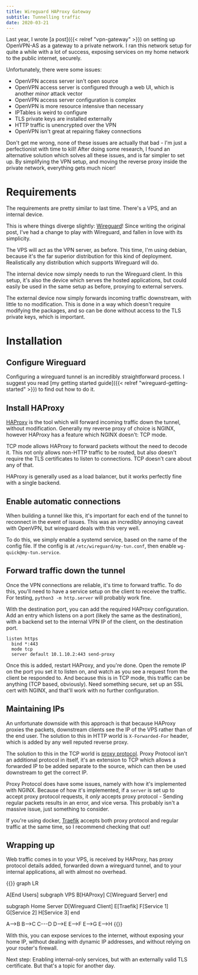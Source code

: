 ```yaml
---
title: Wireguard HAProxy Gateway
subtitle: Tunnelling traffic
date: 2020-03-21
---
```


Last year, I wrote [a post]({{< relref "vpn-gateway" >}}) on setting up OpenVPN-AS as a gateway to a private network. I ran this network setup for quite a while with a lot of success, exposing services on my home network to the public internet, securely.

Unfortunately, there were some issues:

- OpenVPN access server isn't open source
- OpenVPN access server is configured through a web UI, which is another _minor_ attack vector
- OpenVPN access server configuration is complex
- OpenVPN is more resource intensive than necessary
- IPTables is weird to configure
- TLS private keys are installed externally
- HTTP traffic is unencrypted over the VPN
- OpenVPN isn't great at repairing flakey connections

Don't get me wrong, none of these issues are actually that bad - I'm just a perfectionist with time to kill! After doing some research, I found an alternative solution which solves all these issues, and is far simpler to set up. By simplifying the VPN setup, and moving the reverse proxy inside the private network, everything gets much nicer!

# Requirements

The requirements are pretty similar to last time. There's a VPS, and an internal device.

This is where things diverge slightly: [Wireguard](https://www.wireguard.com/)! Since writing the original post, I've had a change to play with Wireguard, and fallen in love with its simplicity.

The VPS will act as the VPN server, as before. This time, I'm using debian, because it's the far superior distribution for this kind of deployment. Realistically any distribution which supports Wireguard will do.

The internal device now simply needs to run the Wireguard client. In this setup, it's also the device which serves the hosted applications, but could easily be used in the same setup as before, proxying to external servers.

The external device now simply forwards incoming traffic downstream, with little to no modification. This is done in a way which doesn't require modifying the packages, and so can be done without access to the TLS private keys, which is important.

# Installation

## Configure Wireguard

Configuring a wireguard tunnel is an incredibly straightforward process. I suggest you read [my getting started guide]({{< relref "wireguard-getting-started" >}}) to find out how to do it.

## Install HAProxy

[HAProxy](https://www.haproxy.org/) is the tool which will forward incoming traffic down the tunnel, without modification. Generally my reverse proxy of choice is NGINX, however HAProxy has a feature which NGINX doesn't: TCP mode.

TCP mode allows HAProxy to forward packets without the need to decode it. This not only allows non-HTTP traffic to be routed, but also doesn't require the TLS certificates to listen to connections. TCP doesn't care about any of that.

HAProxy is generally used as a load balancer, but it works perfectly fine with a single backend.

## Enable automatic connections

When building a tunnel like this, it's important for each end of the tunnel to reconnect in the event of issues. This was an incredibly annoying caveat with OpenVPN, but wireguard deals with this very well.

To do this, we simply enable a systemd service, based on the name of the config file. If the config is at `/etc/wireguard/my-tun.conf`, then enable `wg-quick@my-tun.service`.

## Forward traffic down the tunnel

Once the VPN connections are reliable, it's time to forward traffic. To do this, you'll need to have a service setup on the client to receive the traffic. For testing, `python3 -m http.server` will probably work fine.

With the destination port, you can add the required HAProxy configuration. Add an entry which listens on a port (likely the same as the destination), with a backend set to the internal VPN IP of the client, on the destination port.

```
listen https
  bind *:443
  mode tcp
  server default 10.1.10.2:443 send-proxy
```

Once this is added, restart HAProxy, and you're done. Open the remote IP on the port you set it to listen on, and watch as you see a request from the client be responded to. And because this is in TCP mode, this traffic can be anything (TCP based, obviously). Need something secure, set up an SSL cert with NGINX, and that'll work with no further configuration.

## Maintaining IPs

An unfortunate downside with this approach is that because HAProxy proxies the packets, downstream clients see the IP of the VPS rather than of the end user. The solution to this in HTTP world is `X-Forwarded-For` header, which is added by any well reputed reverse proxy.

The solution to this in the TCP world is [proxy protocol](https://www.haproxy.com/blog/haproxy/proxy-protocol/). Proxy Protocol isn't an additional protocol in itself, it's an extension to TCP which allows a forwarded IP to be added separate to the source, which can then be used downstream to get the correct IP.

Proxy Protocol does have some issues, namely with how it's implemented with NGINX. Because of how it's implemented, if a `server` is set up to accept proxy protocol requests, it *only* accepts proxy protocol - Sending regular packets results in an error, and vice versa. This probably isn't a massive issue, just something to consider.

If you're using docker, [Traefik](https://docs.traefik.io/) accepts both proxy protocol and regular traffic at the same time, so I recommend checking that out!

## Wrapping up

Web traffic comes in to your VPS, is received by HAProxy, has proxy protocol details added, forwarded down a wireguard tunnel, and to your internal applications, all with almost no overhead.

{{<mermaid caption="Network layout">}}
graph LR

A[End Users]
subgraph VPS
B[HAProxy]
C[Wireguard Server]
end

subgraph Home Server
D[Wireguard Client]
E[Traefik]
F[Service 1]
G[Service 2]
H[Service 3]
end

A-->B
B-->C
C---D
D-->E
E-->F
E-->G
E-->H
{{</mermaid>}}

With this, you can expose services to the internet, without exposing your home IP, without dealing with dynamic IP addresses, and without relying on your router's firewall.

Next step: Enabling internal-only services, but with an externally valid TLS certificate. But that's a topic for another day.

